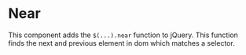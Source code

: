 # Near

This component adds the `$(...).near` function to jQuery. This function finds the next and previous element in dom which matches a selector.